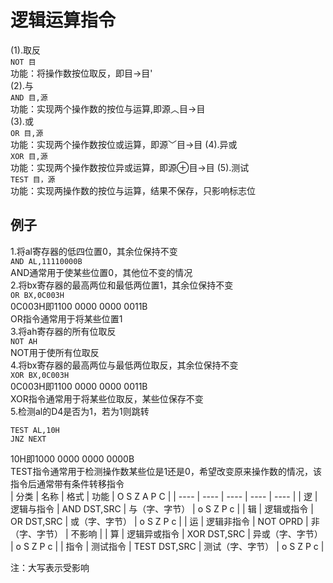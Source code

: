 # 逻辑运算指令
(1).取反  
`NOT 目`  
功能：将操作数按位取反，即目->目'  
(2).与  
`AND 目,源`  
功能：实现两个操作数的按位与运算,即源︿目->目  
(3).或  
`OR 目,源`  
功能：实现两个操作数按位或运算，即源﹀目->目
(4).异或  
`XOR 目,源`  
功能：实现两个操作数按位异或运算，即源⊕目->目
(5).测试  
`TEST 目，源`  
功能：实现两操作数的按位与运算，结果不保存，只影响标志位  
## 例子
1.将al寄存器的低四位置0，其余位保持不变  
`AND AL,11110000B`  
AND通常用于使某些位置0，其他位不变的情况  
2.将bx寄存器的最高两位和最低两位置1，其余位保持不变  
`OR BX,0C003H`  
0C003H即1100 0000 0000 0011B  
OR指令通常用于将某些位置1  
3.将ah寄存器的所有位取反  
`NOT AH`  
NOT用于使所有位取反  
4.将bx寄存器的最高两位与最低两位取反，其余位保持不变  
`XOR BX,0C003H`  
0C003H即1100 0000 0000 0011B  
XOR指令通常用于将某些位取反，某些位保存不变  
5.检测al的D4是否为1，若为1则跳转  
```
TEST AL,10H
JNZ NEXT
```
10H即1000 0000 0000 0000B  
TEST指令通常用于检测操作数某些位是1还是0，希望改变原来操作数的情况，该指令后通常带有条件转移指令  
| 分类  | 名称  | 格式  | 功能  | O S Z A P C |
| ----  | ----  | ----  | ----  | ----  |
| 逻  | 逻辑与指令 | AND DST,SRC | 与（字、字节） | o S Z P c |
| 辑 | 逻辑或指令 | OR DST,SRC | 或（字、字节） | o S Z P c |
| 运 | 逻辑非指令 | NOT OPRD | 非（字、字节） | 不影响 |
| 算 | 逻辑异或指令 | XOR DST,SRC | 异或（字、字节） | o S Z P c |
| 指令 | 测试指令 | TEST DST,SRC | 测试（字、字节） | o S Z P c |

注：大写表示受影响  
